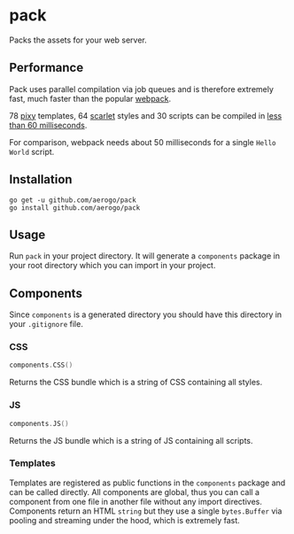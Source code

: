 # pack

Packs the assets for your web server.

## Performance

Pack uses parallel compilation via job queues and is therefore extremely fast, much faster than the popular [webpack](https://github.com/webpack/webpack).

78 [pixy](https://github.com/aerogo/pixy) templates, 64 [scarlet](https://github.com/aerogo/scarlet) styles and 30 scripts can be compiled in [less than 60 milliseconds](https://gist.github.com/blitzprog/878ec0dfbcb4e2d7759c4119e004b68c).

For comparison, webpack needs about 50 milliseconds for a single `Hello World` script.

## Installation

```
go get -u github.com/aerogo/pack
go install github.com/aerogo/pack
```

## Usage

Run `pack` in your project directory. It will generate a `components` package in your root directory which you can import in your project.

## Components

Since `components` is a generated directory you should have this directory in your `.gitignore` file.

### CSS

```go
components.CSS()
```

Returns the CSS bundle which is a string of CSS containing all styles.

### JS

```go
components.JS()
```

Returns the JS bundle which is a string of JS containing all scripts.

### Templates

Templates are registered as public functions in the `components` package and can be called directly. All components are global, thus you can call a component from one file in another file without any import directives. Components return an HTML `string` but they use a single `bytes.Buffer` via pooling and streaming under the hood, which is extremely fast.